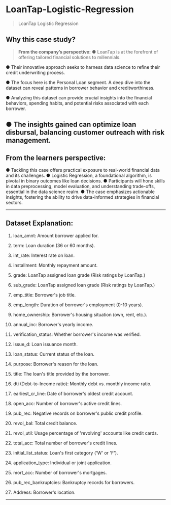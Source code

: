 # LoanTap-Logistic-Regression
> LoanTap Logistic Regression
## **Why this case study?**
> **From the company’s perspective:**
● LoanTap is at the forefront of offering tailored financial solutions to millennials.

● Their innovative approach seeks to harness data science to refine their credit
underwriting process.

● The focus here is the Personal Loan segment. A deep dive into the dataset can
reveal patterns in borrower behavior and creditworthiness.

● Analyzing this dataset can provide crucial insights into the financial behaviors,
spending habits, and potential risks associated with each borrower.

● The insights gained can optimize loan disbursal, balancing customer outreach
with risk management.
----
## **From the learners perspective:** 

● Tackling this case offers practical exposure to real-world financial data and its
challenges.
● Logistic Regression, a foundational algorithm, is pivotal in binary outcomes like
loan decisions.
● Participants will hone skills in data preprocessing, model evaluation, and
understanding trade-offs, essential in the data science realm.
● The case emphasizes actionable insights, fostering the ability to drive
data-informed strategies in financial sectors.

___________________________________________________________________________

## **Dataset Explanation:** 

1. loan_amnt: Amount borrower applied for.

2. term: Loan duration (36 or 60 months).

3. int_rate: Interest rate on loan.

4. installment: Monthly repayment amount.

5. grade: LoanTap assigned loan grade (Risk ratings by LoanTap.)

6. sub_grade: LoanTap assigned loan grade (Risk ratings by LoanTap.)

7. emp_title: Borrower's job title.

8. emp_length: Duration of borrower's employment (0-10 years).

9. home_ownership: Borrower's housing situation (own, rent, etc.).

10. annual_inc: Borrower's yearly income.

11. verification_status: Whether borrower's income was verified.

12. issue_d: Loan issuance month.

13. loan_status: Current status of the loan.

14. purpose: Borrower's reason for the loan.

15. title: The loan's title provided by the borrower.

16. dti (Debt-to-Income ratio): Monthly debt vs. monthly income ratio.

17. earliest_cr_line: Date of borrower's oldest credit account.

18. open_acc: Number of borrower's active credit lines.

19. pub_rec: Negative records on borrower's public credit profile.

20. revol_bal: Total credit balance.

21. revol_util: Usage percentage of 'revolving' accounts like credit cards.

22. total_acc: Total number of borrower's credit lines.

23. initial_list_status: Loan's first category ('W' or 'F').

24. application_type: Individual or joint application.

25. mort_acc: Number of borrower's mortgages.

26. pub_rec_bankruptcies: Bankruptcy records for borrowers.

27. Address: Borrower's location.

___________________________________________________________________________
